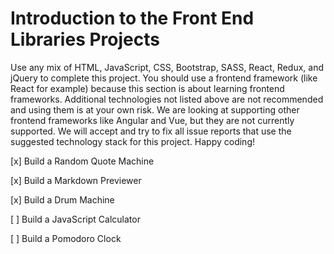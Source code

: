 # Introduction to the Front End Libraries Projects

Use any mix of HTML, JavaScript, CSS, Bootstrap, SASS, React, Redux, and jQuery to complete this project. You should use a frontend framework (like React for example) because this section is about learning frontend frameworks. Additional technologies not listed above are not recommended and using them is at your own risk. We are looking at supporting other frontend frameworks like Angular and Vue, but they are not currently supported. We will accept and try to fix all issue reports that use the suggested technology stack for this project. Happy coding!

[x] Build a Random Quote Machine

[x] Build a Markdown Previewer

[x] Build a Drum Machine

[ ] Build a JavaScript Calculator

[ ] Build a Pomodoro Clock

